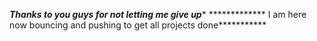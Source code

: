 *************Thanks to you guys for not letting me give up**************
************* I am here now bouncing and pushing to get all projects done***********

